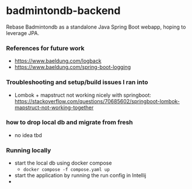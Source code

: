 # badmintondb-backend
Rebase Badmintondb as a standalone Java Spring Boot webapp, hoping to leverage JPA.

### References for future work
- https://www.baeldung.com/logback
- https://www.baeldung.com/spring-boot-logging

### Troubleshooting and setup/build issues I ran into
- Lombok + mapstruct not working nicely with springboot: https://stackoverflow.com/questions/70685602/springboot-lombok-mapstruct-not-working-together


### how to drop local db and migrate from fresh
- no idea tbd


### Running locally
- start the local db using docker compose 
  - ```docker compose -f compose.yaml up```
- start the application by running the run config in Intellij
- 